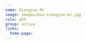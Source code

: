 ```yaml
---
name: Xiangjun Mi
image: images/bio-xiangjun-mi.jpg
role: phd
group: active
links:
  home-page: 
---
```

